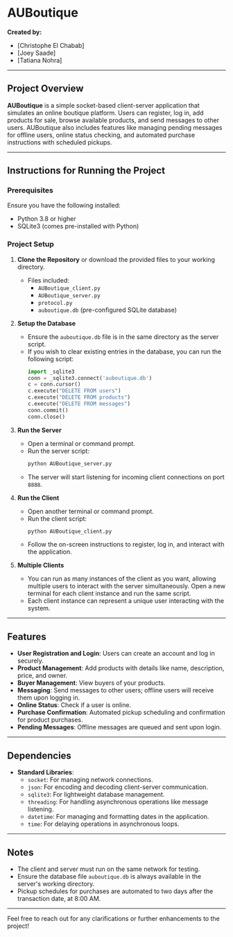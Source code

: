 # AUBoutique

**Created by:**  
- [Christophe El Chabab]  
- [Joey Saade]
- [Tatiana Nohra]  

---

## Project Overview

**AUBoutique** is a simple socket-based client-server application that simulates an online boutique platform. Users can register, log in, add products for sale, browse available products, and send messages to other users. AUBoutique also includes features like managing pending messages for offline users, online status checking, and automated purchase instructions with scheduled pickups.

---

## Instructions for Running the Project

### Prerequisites
Ensure you have the following installed:
- Python 3.8 or higher
- SQLite3 (comes pre-installed with Python)

### Project Setup
1. **Clone the Repository** or download the provided files to your working directory.
   - Files included:
     - `AUBoutique_client.py`
     - `AUBoutique_server.py`
     - `protocol.py`
     - `auboutique.db` (pre-configured SQLite database)

2. **Setup the Database**
   - Ensure the `auboutique.db` file is in the same directory as the server script.
   - If you wish to clear existing entries in the database, you can run the following script:
     ```python
     import _sqlite3
     conn = _sqlite3.connect('auboutique.db')
     c = conn.cursor()
     c.execute("DELETE FROM users")
     c.execute("DELETE FROM products")
     c.execute("DELETE FROM messages")
     conn.commit()
     conn.close()
     ```

3. **Run the Server**
   - Open a terminal or command prompt.
   - Run the server script:
     ```bash
     python AUBoutique_server.py
     ```
   - The server will start listening for incoming client connections on port `8888`.

4. **Run the Client**
   - Open another terminal or command prompt.
   - Run the client script:
     ```bash
     python AUBoutique_client.py
     ```
   - Follow the on-screen instructions to register, log in, and interact with the application.
     
5. **Multiple Clients**
   - You can run as many instances of the client as you want, allowing multiple users to interact with the server simultaneously. Open a new terminal for each client instance and run the same script.
   - Each client instance can represent a unique user interacting with the system.

---

## Features

- **User Registration and Login**: Users can create an account and log in securely.
- **Product Management**: Add products with details like name, description, price, and owner.
- **Buyer Management**: View buyers of your products.
- **Messaging**: Send messages to other users; offline users will receive them upon logging in.
- **Online Status**: Check if a user is online.
- **Purchase Confirmation**: Automated pickup scheduling and confirmation for product purchases.
- **Pending Messages**: Offline messages are queued and sent upon login.

---


## Dependencies

- **Standard Libraries**:
  - `socket`: For managing network connections.
  - `json`: For encoding and decoding client-server communication.
  - `sqlite3`: For lightweight database management.
  - `threading`: For handling asynchronous operations like message listening.
  - `datetime`: For managing and formatting dates in the application.
  - `time`: For delaying operations in asynchronous loops.
---

## Notes
- The client and server must run on the same network for testing.
- Ensure the database file `auboutique.db` is always available in the server's working directory.
- Pickup schedules for purchases are automated to two days after the transaction date, at 8:00 AM.

--- 

Feel free to reach out for any clarifications or further enhancements to the project!
